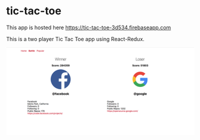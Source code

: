 # tic-tac-toe

This app is hosted here https://tic-tac-toe-3d534.firebaseapp.com

This is a two player Tic Tac Toe app using React-Redux.


![Alt Text](https://github.com/mity-shantiranjan/github-battle/blob/master/github-battle.png)


